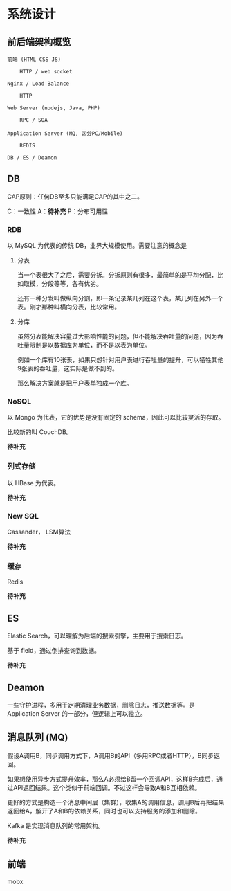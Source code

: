 # 系统设计

## 前后端架构概览

```
前端 (HTML CSS JS)

    HTTP / web socket

Nginx / Load Balance

    HTTP

Web Server (nodejs, Java, PHP)

    RPC / SOA

Application Server (MQ, 区分PC/Mobile)

    REDIS

DB / ES / Deamon
```

## DB

CAP原则：任何DB至多只能满足CAP的其中之二。

C：一致性
A：**待补充**
P：分布可用性

### RDB

以 MySQL 为代表的传统 DB，业界大规模使用。需要注意的概念是

1. 分表

    当一个表很大了之后，需要分拆。分拆原则有很多，最简单的是平均分配，比如取模，分段等等，各有优劣。

    还有一种分发叫做纵向分割，即一条记录某几列在这个表，某几列在另外一个表。刚才那种叫横向分表，比较常用。

2. 分库

    虽然分表能解决容量过大影响性能的问题，但不能解决吞吐量的问题，因为吞吐量限制是以数据库为单位，而不是以表为单位。

    例如一个库有10张表，如果只想针对用户表进行吞吐量的提升，可以牺牲其他9张表的吞吐量，这实际是做不到的。

    那么解决方案就是把用户表单独成一个库。

### NoSQL

以 Mongo 为代表，它的优势是没有固定的 schema，因此可以比较灵活的存取。

比较新的叫 CouchDB。

**待补充**

### 列式存储

以 HBase 为代表。

**待补充**

### New SQL

Cassander， LSM算法

**待补充**

### 缓存

Redis

**待补充**

## ES

Elastic Search，可以理解为后端的搜索引擎，主要用于搜索日志。

基于 field，通过倒排查询到数据。

**待补充**

## Deamon

一些守护进程，多用于定期清理业务数据，删除日志，推送数据等。是 Application Server 的一部分，但逻辑上可以独立。

## 消息队列 (MQ)

假设A调用B，同步调用方式下，A调用B的API（多用RPC或者HTTP），B同步返回。

如果想使用异步方式提升效率，那么A必须给B留一个回调API，这样B完成后，通过API返回结果。这个类似于前端回调。不过这样会导致A和B互相依赖。

更好的方式是构造一个消息中间层（集群），收集A的调用信息，调用B后再把结果返回给A，解开了A和B的依赖关系，同时也可以支持服务的添加和删除。

Kafka 是实现消息队列的常用架构。

**待补充**

## 前端

mobx